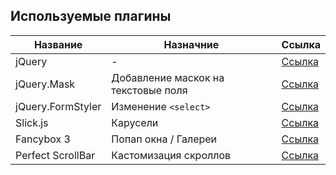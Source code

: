 ## Используемые плагины
Название | Назначние | Ссылка
------ | ---- | -------
jQuery   | - | [Ссылка](https://github.com/jquery/jquery)
jQuery.Mask | Добавление маскок на текстовые поля | [Ссылка](https://github.com/igorescobar/jQuery-Mask-Plugin)
jQuery.FormStyler | Изменение `<select>` | [Ссылка]()
Slick.js | Карусели | [Ссылка](https://github.com/kenwheeler/slick)
Fancybox 3 | Попап окна / Галереи | [Ссылка](https://github.com/fancyapps/fancybox)
Perfect ScrollBar | Кастомизация скроллов | [Ссылка](https://github.com/utatti/perfect-scrollbar)